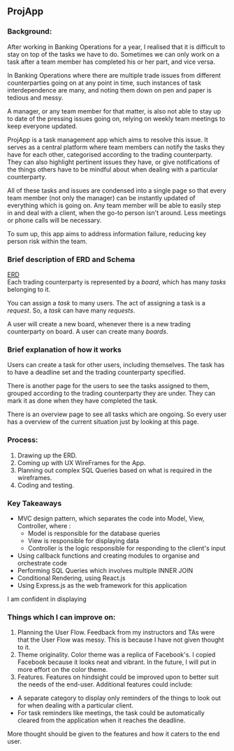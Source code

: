 ## ProjApp

### Background:

After working in Banking Operations for a year, I realised that it is difficult to stay on top of the tasks we have to do. Sometimes we can only work on a task after a team member has completed his or her part, and vice versa.

In Banking Operations where there are multiple trade issues from different counterparties going on at any point in time, such instances of task interdependence are many, and noting them down on pen and paper is tedious and messy. 

A manager, or any team member for that matter, is also not able to stay up to date of the pressing issues going on, relying on weekly team meetings to keep everyone updated.

ProjApp is a task management app which aims to resolve this issue. It serves as a central platform where team members can notify the tasks they have for each other, categorised according to the trading counterparty. They can also highlight pertinent issues they have, or give notifications of the things others have to be mindful about when dealing with a particular counterparty.

All of these tasks and issues are condensed into a single page so that every team member (not only the manager) can be instantly updated of everything which is going on. Any team member will be able to easily step in and deal with a client, when the go-to person isn't around. Less meetings or phone calls will be necessary.  

To sum up, this app aims to address information failure, reducing key person risk within the team.  

### Brief description of ERD and Schema
[ERD](./erd.png)</br>
Each trading counterparty is represented by a _board_, which has many _tasks_ belonging to it.

You can assign a _task_ to many users. The act of assigning a task is a _request_. So, a _task_ can have many _requests_.

A user will create a new board, whenever there is a new trading counterparty on board. A user can create many _boards_.

### Brief explanation of how it works

Users can create a task for other users, including themselves. The task has to have a deadline set and the trading counterparty specified.

There is another page for the users to see the tasks assigned to them, grouped according to the trading counterparty they are under. They can mark it as done when they have completed the task. 

There is an overview page to see all tasks which are ongoing. So every user has a overview of the current situation just by looking at this page.

### Process:

1. Drawing up the ERD.
2. Coming up with UX WireFrames for the App. 
3. Planning out complex SQL Queries based on what is required in the wireframes.
4. Coding and testing. 

### Key Takeaways 

* MVC design pattern, which separates the code into Model, View, Controller, where :
  * Model is responsible for the database queries
  * View is responsible for displaying data
  * Controller is the logic responsible for responding to the client's input
* Using callback functions and creating modules to organise and orchestrate code 
* Performing SQL Queries which involves multiple INNER JOIN
* Conditional Rendering, using React.js
* Using Express.js as the web framework for this application 

I am confident in displaying 

### Things which I can improve on: 

1. Planning the User Flow. Feedback from my instructors and TAs were that the User Flow was messy. This is because I have not given thought to it.
2. Theme originality. Color theme was a replica of Facebook's. I copied Facebook because it looks neat and vibrant. In the future, I will put in more effort on the color theme. 
4. Features. Features on hindsight could be improved upon to better suit the needs of the end-user. 
  Additional features could include:
 - A separate category to display only reminders of the things to look out for when dealing with a particular client. 
 - For task reminders like meetings,  the task could be automatically cleared from the application when it reaches the deadline. 
 
 More thought should be given to the features and how it caters to the end user. 
